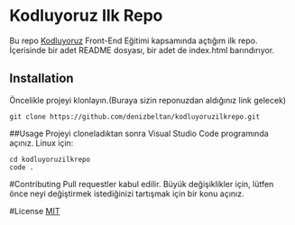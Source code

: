 # Kodluyoruz Ilk Repo
Bu repo [Kodluyoruz](https://www.kodluyoruz.org) Front-End Eğitimi kapsamında açtığım ilk repo. İçerisinde bir adet README dosyası, bir adet de index.html barındırıyor.

## Installation
Öncelikle projeyi klonlayın.(Buraya sizin reponuzdan aldığınız link gelecek)

`git clone https://github.com/denizbeltan/kodluyoruzilkrepo.git`

##Usage 
Projeyi cloneladıktan sonra Visual Studio Code programında açınız.
Linux için:
```
cd kodluyoruzilkrepo
code . 
```

#Contributing
Pull requestler kabul edilir. Büyük değişiklikler için, lütfen önce neyi değiştirmek istediğinizi tartışmak için bir konu açınız.

#License
[MIT](https://choosealicense.com/licenses/mit/)
